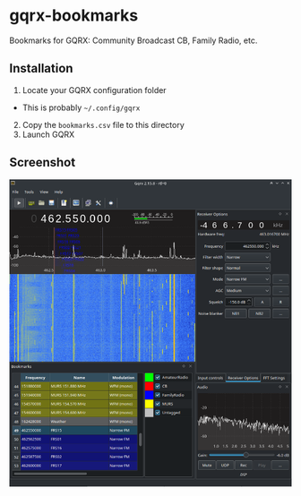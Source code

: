# gqrx-bookmarks

Bookmarks for GQRX: Community Broadcast CB, Family Radio, etc.

## Installation

1. Locate your GQRX configuration folder
  - This is probably `~/.config/gqrx`
2. Copy the `bookmarks.csv` file to this directory
3. Launch GQRX

## Screenshot

![GQRX Screenshot with bookmarks loaded](screenshot.png)
